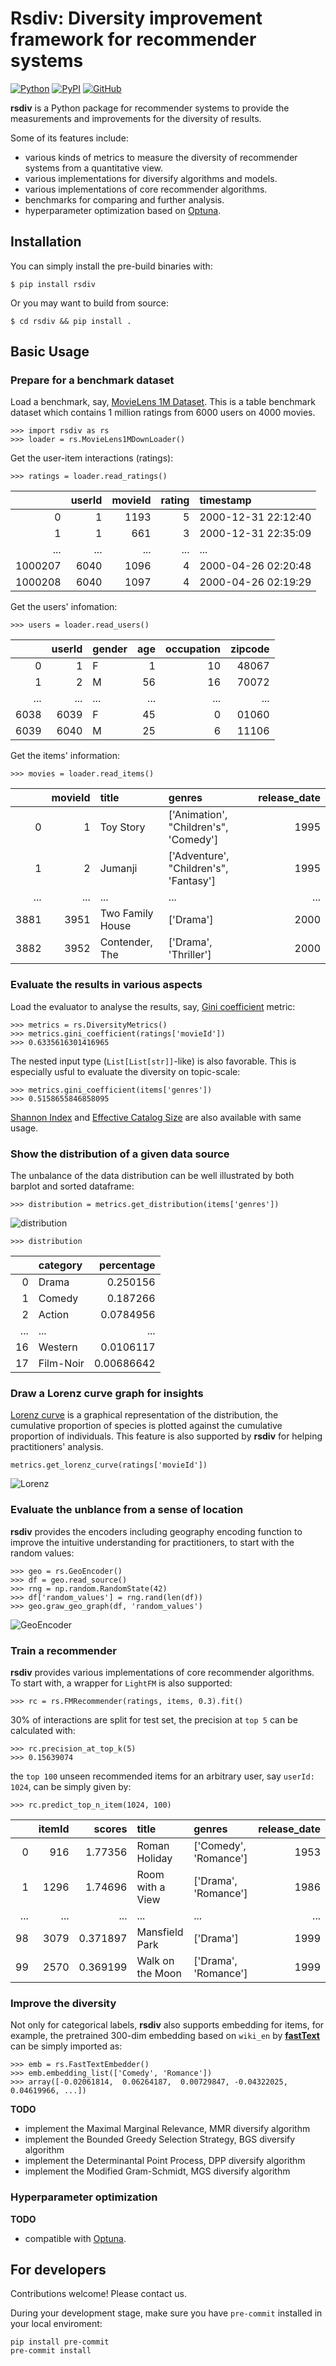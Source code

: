 # Rsdiv: Diversity improvement framework for recommender systems
[![Python](https://img.shields.io/badge/python-3.6%7C3.7%7C3.8%7C3.9-red?logo=Python&logoColor=white)](https://www.python.org)
[![PyPI](https://img.shields.io/pypi/v/rsdiv?color=green)](https://pypi.org/project/rsdiv/)
[![GitHub](https://img.shields.io/github/license/yuanlonghao/reranking?color=blue)](https://github.com/smartnews/rsdiv)

**rsdiv** is a Python package for recommender systems to provide the measurements and improvements for the diversity of results.

Some of its features include:
- various kinds of metrics to measure the diversity of recommender systems from a quantitative view.
- various implementations for diversify algorithms and models.
- various implementations of core recommender algorithms.
- benchmarks for comparing and further analysis.
- hyperparameter optimization based on [Optuna](https://github.com/optuna/optuna).

## Installation
You can simply install the pre-build binaries with:
```
$ pip install rsdiv
```
Or you may want to build from source:
```
$ cd rsdiv && pip install .
```
## Basic Usage
### Prepare for a benchmark dataset
Load a benchmark, say, [MovieLens 1M Dataset](https://grouplens.org/datasets/movielens/1m/). This is a table benchmark dataset which contains 1 million ratings from 6000 users on 4000 movies.
```
>>> import rsdiv as rs
>>> loader = rs.MovieLens1MDownLoader()
```
Get the user-item interactions (ratings):
```
>>> ratings = loader.read_ratings()
```
|    |   userId |   movieId |   rating | timestamp           |
|---:|---------:|----------:|---------:|:--------------------|
|  0 |        1 |      1193 |        5 | 2000-12-31 22:12:40 |
|  1 |        1 |       661 |        3 | 2000-12-31 22:35:09 |
|  ... |        ... |      ... |        ... | ... |
| 1000207 |     6040 |      1096 |        4 | 2000-04-26 02:20:48|
| 1000208 |     6040 |      1097 |        4 | 2000-04-26 02:19:29|

Get the users' infomation:
```
>>> users = loader.read_users()
```
|    |   userId | gender   |   age |   occupation |   zipcode |
|---:|---------:|:---------|------:|-------------:|----------:|
|  0 |        1 | F        |     1 |           10 |     48067 |
|  1 |        2 | M        |    56 |           16 |     70072 |
|  ... |        ... | ...        |    ... |     ... |   ... |
| 6038 |     6039 | F        |    45 |            0 |     01060 |
| 6039 |     6040 | M        |    25 |            6 |     11106 |

Get the items' information:
```
>>> movies = loader.read_items()
```
|    |   movieId | title      | genres      |   release_date |
|---:|----------:|:--------------|:-------|-------:|
|  0 |         1 | Toy Story   | [\'Animation\', "Children\'s", \'Comedy\']  |   1995 |
|  1 |         2 | Jumanji      | [\'Adventure\', "Children\'s", \'Fantasy\'] |   1995 |
|  ... |   ... | ... | ...     |   ... |
| 3881 | 3951 | Two Family House | ['Drama'] |   2000 |
| 3882 | 3952 | Contender, The   | ['Drama', 'Thriller'] |  2000 |

### Evaluate the results in various aspects
Load the evaluator to analyse the results, say, [Gini coefficient](https://en.wikipedia.org/wiki/Gini_coefficient) metric:
```
>>> metrics = rs.DiversityMetrics()
>>> metrics.gini_coefficient(ratings['movieId'])
>>> 0.6335616301416965
```
The nested input type (`List[List[str]]`-like) is also favorable. This is especially usful to evaluate the diversity on topic-scale:
```
>>> metrics.gini_coefficient(items['genres'])
>>> 0.5158655846858095
```

[Shannon Index](https://en.wikipedia.org/wiki/Diversity_index#Shannon_index) and [Effective Catalog Size](https://www.businessinsider.com/how-netflix-recommendations-work-2016-9) are also available with same usage.

### Show the distribution of a given data source
The unbalance of the data distribution can be well illustrated by both barplot and sorted dataframe:
```
>>> distribution = metrics.get_distribution(items['genres'])
```
![distribution](pics/distribution.png)
```
>>> distribution
```
|    | category    |   percentage |
|---:|:------------|-------------:|
|  0 | Drama       |   0.250156   |
|  1 | Comedy      |   0.187266   |
|  2 | Action      |   0.0784956  |
|  ... | ...    |   ...   |
| 16 | Western     |   0.0106117  |
| 17 | Film-Noir   |   0.00686642 |

### Draw a Lorenz curve graph for insights
[Lorenz curve](https://en.wikipedia.org/wiki/Lorenz_curve) is a graphical representation of the distribution, the cumulative proportion of species is plotted against the cumulative proportion of individuals. This feature is also supported by **rsdiv** for helping practitioners' analysis.
```
metrics.get_lorenz_curve(ratings['movieId'])
```
![Lorenz](pics/Lorenz.png)

### Evaluate the unblance from a sense of location
**rsdiv** provides the encoders including geography encoding function to improve the intuitive understanding for practitioners, to start with the random values:
```
>>> geo = rs.GeoEncoder()
>>> df = geo.read_source()
>>> rng = np.random.RandomState(42)
>>> df['random_values'] = rng.rand(len(df))
>>> geo.graw_geo_graph(df, 'random_values')
```
![GeoEncoder](pics/random_values.png)

### Train a recommender
**rsdiv** provides various implementations of core recommender algorithms. To start with, a wrapper for `LightFM` is also supported:
```
>>> rc = rs.FMRecommender(ratings, items, 0.3).fit()
```
30% of interactions are split for test set, the precision at `top 5` can be calculated with:
```
>>> rc.precision_at_top_k(5)
>>> 0.15639074
```
the `top 100` unseen recommended items for an arbitrary user, say `userId: 1024`, can be simply given by:
```
>>> rc.predict_top_n_item(1024, 100)
```

|    |   itemId |   scores | title                                   | genres                                          |   release_date |
|---:|------:|---------:|:-----------|:-----------|---------------:|
|  0 |      916 | 1.77356  | Roman Holiday                           | [\'Comedy\', \'Romance\']                           |           1953 |
|  1 |     1296 | 1.74696  | Room with a View                        | [\'Drama\', \'Romance\']                            |           1986 |
|  ... |     ... | ...  | ...       | ...                |       ... |
|  98 |     3079 | 0.371897  | Mansfield Park                        | [\'Drama\']                            |           1999 |
|  99 |     2570 | 0.369199  | Walk on the Moon	                     | [\'Drama\', \'Romance\']                            |           1999 |

### Improve the diversity
Not only for categorical labels, **rsdiv** also supports embedding for items, for example, the pretrained 300-dim embedding based on `wiki_en` by [**fastText**](https://fasttext.cc/) can be simply imported as:
```
>>> emb = rs.FastTextEmbedder()
>>> emb.embedding_list(['Comedy', 'Romance'])
>>> array([-0.02061814,  0.06264187,  0.00729847, -0.04322025,  0.04619966, ...])
```
**TODO**
- implement the Maximal Marginal Relevance, MMR diversify algorithm
- implement the Bounded Greedy Selection Strategy, BGS diversify algorithm
- implement the Determinantal Point Process, DPP diversify algorithm
- implement the Modified Gram-Schmidt, MGS diversify algorithm

### Hyperparameter optimization
**TODO**
- compatible with [Optuna](https://github.com/optuna/optuna).

## For developers
Contributions welcome! Please contact us.

During your development stage, make sure you have `pre-commit` installed in your local enviroment:
```
pip install pre-commit
pre-commit install
```
